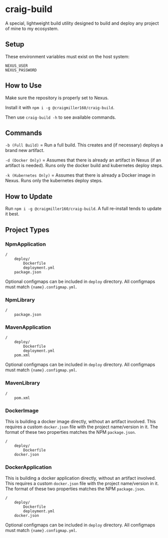 # craig-build

A special, lightweight build utility designed to build and deploy any project of mine to my ecosystem.

## Setup

These environment variables must exist on the host system:

```
NEXUS_USER
NEXUS_PASSWORD
```

## How to Use

Make sure the repository is properly set to Nexus.

Install it with `npm i -g @craigmiller160/craig-build`.

Then use `craig-build -h` to see available commands.

## Commands

`-b (Full Build)` = Run a full build. This creates and (if necessary) deploys a brand new artifact.

`-d (Docker Only)` = Assumes that there is already an artifact in Nexus (if an artifact is needed). Runs only the docker build and kubernetes deploy steps.

`-k (Kubernetes Only)` = Assumes that there is already a Docker image in Nexus. Runs only the kubernetes deploy steps.

## How to Update

Run `npm i -g @craigmiller160/craig-build`. A full re-install tends to update it best.

## Project Types

### NpmApplication
```
/
    deploy/
        Dockerfile
        deployment.yml
    package.json
```
Optional configmaps can be included in `deploy` directory. All configmaps must match `{name}.configmap.yml`.

### NpmLibrary
```
/
    package.json
```

### MavenApplication
```
/
    deploy/
        Dockerfile
        deployment.yml
    pom.xml
```
Optional configmaps can be included in `deploy` directory. All configmaps must match `{name}.configmap.yml`.

### MavenLibrary
```
/
    pom.xml
```

### DockerImage

This is building a docker image directly, without an artifact involved. This requires a custom `docker.json` file with the project name/version in it. The format of these two properties matches the NPM `package.json`.

```
/
    deploy/
        Dockerfile
    docker.json
```

### DockerApplication

This is building a docker application directly, without an artifact involved. This requires a custom `docker.json` file with the project name/version in it. The format of these two properties matches the NPM `package.json`.

```
/
    deploy/
        Dockerfile
        deployment.yml
    docker.json
```

Optional configmaps can be included in `deploy` directory. All configmaps must match `{name}.configmap.yml`.
